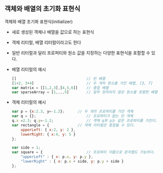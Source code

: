 ## 객체와 배열의 초기화 표현식

객체와 배열 초기화 표현식(initializer)

- 새로 생성된 객체나 배열을 값으로 하는 표현식

- 객체 리터럴, 배열 리터럴이라고도 한다

- 일반 리터럴과 달리 프로퍼티와 원소 값을 지정하는 다양한 표현식을 포함할 수 있다.

- 배열 리터럴의 예시

  ```javascript
  []								// 빈 배열
  [1+2, 3+4]						// 두 개의 원소를 가진 배열, [3, 7]
  var matrix = [[1,2,3],[4,5,6]]	// 중첩 배열
  var sparseArray = [1,,,,5]		// 일부 정의되지 않은 원소를 포함한 배열
  ```

- 객체 리터럴의 예시

  ```javascript
  var p = {x:2.3, y=-1.2};		// 두 개의 프로퍼티를 가진 객체
  var q = {};						// 프로퍼티가 없는 빈 객체
  q.x =2.3; q.y=-1.2;				// 객체 q와 p는 같은 프로퍼티를 가진다.
  var rectangle = {				// 객체 리터럴은 중첩될 수 있다.
      upperLeft: { x:2, y: 2 },
      lowerRight: { x:4, y: 5 }
  };
  
  var side = 1;
  var square = {					// 프로퍼티 이름으로 문자열도 가능하다.
      "upperLeft" : { x: p.x, y: p.y },
      "lowerRight" : { x: p.x + side, y: p.y + side }
  };
  ```

  

